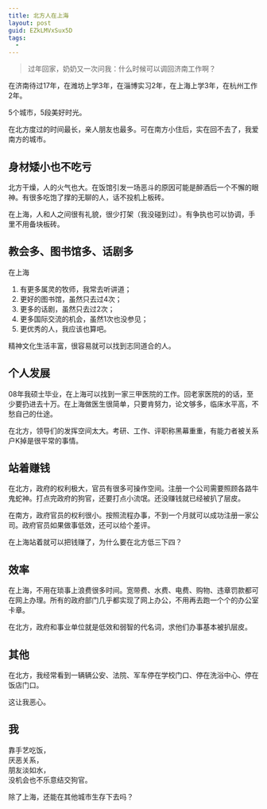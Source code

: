 ```yaml
---
title: 北方人在上海
layout: post
guid: EZkLMVxSux5D
tags:
  - 
---
```


> 过年回家，奶奶又一次问我：什么时候可以调回济南工作啊？

在济南待过17年，在潍坊上学3年，在淄博实习2年，在上海上学3年，在杭州工作2年。

5个城市，5段美好时光。

在北方度过的时间最长，亲人朋友也最多。可在南方小住后，实在回不去了，我爱南方的城市。

## 身材矮小也不吃亏

北方干燥，人的火气也大。在饭馆引发一场恶斗的原因可能是醉酒后一个不懈的眼神。有很多吃饱了撑的无聊的人，话不投机上板砖。

在上海，人和人之间很有礼貌，很少打架（我没碰到过）。有争执也可以协调，手里不用备块板砖。

## 教会多、图书馆多、话剧多

在上海

1. 有更多属灵的牧师，我常去听讲道；  
2. 更好的图书馆，虽然只去过4次；  
3. 更多的话剧，虽然只去过2次；  
4. 更多国际交流的机会，虽然1次也没参见；  
5. 更优秀的人，我应该也算吧。

精神文化生活丰富，很容易就可以找到志同道合的人。

## 个人发展

08年我硕士毕业，在上海可以找到一家三甲医院的工作。回老家医院的的话，至少要扔进去十万。在上海做医生很简单，只要肯努力，论文够多，临床水平高，不愁自己的仕途。

在北方，领导们的发挥空间太大。考研、工作、评职称黑幕重重，有能力者被关系户K掉是很平常的事情。

## 站着赚钱

在北方，政府的权利极大，官员有很多可操作空间。注册一个公司需要照顾各路牛鬼蛇神。打点完政府的狗官，还要打点小流氓。还没赚钱就已经被扒了层皮。

在南方，政府官员的权利很小。按照流程办事，不到一个月就可以成功注册一家公司。政府官员如果做事低效，还可以给个差评。

在上海站着就可以把钱赚了，为什么要在北方低三下四？


## 效率

在上海，不用在琐事上浪费很多时间。宽带费、水费、电费、购物、违章罚款都可在网上办理。所有的政府部门几乎都实现了网上办公，不用再去跑一个个的办公室卡章。

在北方，政府和事业单位就是低效和弱智的代名词，求他们办事基本被扒层皮。

## 其他

在北方，我经常看到一辆辆公安、法院、军车停在学校门口、停在洗浴中心、停在饭店门口。

这让我恶心。

## 我

靠手艺吃饭，  
厌恶关系，  
朋友淡如水，  
没机会也不乐意结交狗官。

除了上海，还能在其他城市生存下去吗？